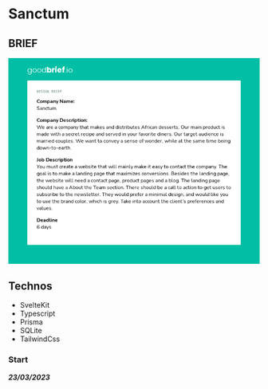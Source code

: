 # Sanctum

## BRIEF
![Brief généré par GoodBrief.io](goodbrief.png)

## Technos

* SvelteKit
* Typescript
* Prisma
* SQLite
* TailwindCss

### Start
***23/03/2023***
